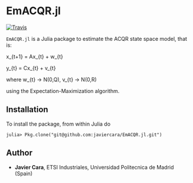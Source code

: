 # EmACQR.jl

[![Travis](https://travis-ci.org/javiercara/EmACQR.jl.svg?branch=master)](https://travis-ci.org/javiercara/EmACQR.jl.svg?branch=master)

`EmACQR.jl` is a Julia package to estimate the ACQR state space model, that is:

x_{t+1} = Ax_{t} + w_{t}

y_{t}   = Cx_{t} + v_{t}

where w_{t} -> N(0,Q), v_{t} -> N(0,R)

using the Expectation-Maximization algorithm.

## Installation

To install the package, from within Julia do

~~~
julia> Pkg.clone("git@github.com:javiercara/EmACQR.jl.git")
~~~

## Author

* **Javier Cara**, ETSI Industriales, Universidad Politecnica de Madrid (Spain)
